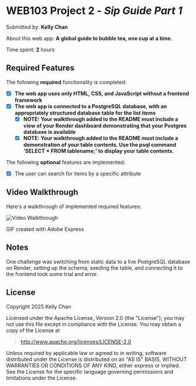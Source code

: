 # WEB103 Project 2 - *Sip Guide Part 1*

Submitted by: **Kelly Chan**

About this web app: **A global guide to bubble tea, one cup at a time.**

Time spent: **2** hours

## Required Features

The following **required** functionality is completed:

- [X] **The web app uses only HTML, CSS, and JavaScript without a frontend framework**
- [X] **The web app is connected to a PostgreSQL database, with an appropriately structured database table for the list items**
  - [X] **NOTE: Your walkthrough added to the README must include a view of your Render dashboard demonstrating that your Postgres database is available**
  - [X]  **NOTE: Your walkthrough added to the README must include a demonstration of your table contents. Use the psql command 'SELECT * FROM tablename;' to display your table contents.**

The following **optional** features are implemented:

- [X] The user can search for items by a specific attribute

## Video Walkthrough

Here's a walkthrough of implemented required features:

<img src='walkthrough.gif' title='Video Walkthrough' width='' alt='Video Walkthrough' />

GIF created with Adobe Express

## Notes

One challenge was switching from static data to a live PostgreSQL database on Render, setting up the schema, seeding the table, and connecting it to the frontend took some trial and error.

## License

Copyright 2025 Kelly Chan

Licensed under the Apache License, Version 2.0 (the "License"); you may not use this file except in compliance with the License. You may obtain a copy of the License at

> http://www.apache.org/licenses/LICENSE-2.0

Unless required by applicable law or agreed to in writing, software distributed under the License is distributed on an "AS IS" BASIS, WITHOUT WARRANTIES OR CONDITIONS OF ANY KIND, either express or implied. See the License for the specific language governing permissions and limitations under the License.
